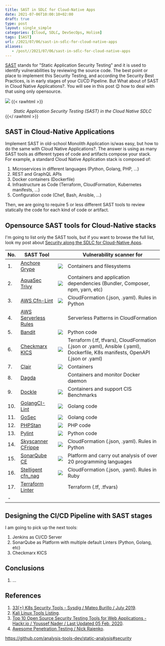 ```yaml
---
title: SAST in SDLC for Cloud-Native Apps
date: 2021-07-06T10:00:10+02:00
draft: true
type: post
layout: single_simple
categories: [Cloud, SDLC, DevSecOps, Holism]
tags: [SAST]
url: /2021/07/06/sast-in-sdlc-for-cloud-native-apps
aliases: 
   - /post//2021/07/06/sast-in-sdlc-for-cloud-native-apps
---
```


[SAST](https://en.wikipedia.org/wiki/Static_application_security_testing) stands for "Static Application Security Testing" and it is used to identify vulnerabilities by reviewing the source code. The best point or place to implement this Security Testing, and according the Security Best Practices, is in early stages of your CI/CD Pipeline. But What about of SAST in Cloud Native Applications?. You will see in this post 😉 how to deal with that using only opensource.

[![](/assets/blog20210706_sast/20210706-sast-in-the-cloud-native-sdlc.png)](/assets/blog20210706_sast/20210706-sast-in-the-cloud-native-sdlc.png)
{{< rawhtml >}}
<i><center>Static Application Security Testing (SAST) in the Cloud Native SDLC</center></i>
{{</ rawhtml >}}

## SAST in Cloud-Native Applications

Implement SAST in old-school Monolith Application is/was easy, but how to do the same with Cloud Native Applications?. The answer is using as many SAST tools as different types of code and artifacts compose your stack.   
For example, a standard Cloud Native Application stack is composed of:
1. Microservices in different languages (Python, Golang, PHP, ...)
2. REST and GraphQL APIs
3. Docker containers (Dockerfile)
4. Infrastructure as Code (Terraform, CloudFormation, Kubernetes manifests, ...)
5. Configuration code (Chef, Bash, Ansible, ...)

Then, we are going to require 5 or less different SAST tools to review statically the code for each kind of code or artifact.

<!--more--> 

## Opensource SAST tools for Cloud-Native stacks

I'm going to list only the SAST tools, but if you want to browse the full list, look my post about [Security along the SDLC for Cloud-Native Apps](/2020/02/10/security-along-the-container-based-sdlc/#oss-sec-list).

| No. | SAST Tool                                              |                      | Vulnerability scanner for   |
|---  |---                                                     |---                   |---                          |
| 1.  | [Anchore Grype](https://github.com/anchore/grype)      | ![](/assets/blog20210706_sast/sast-anchore-grype.png)         | Containers and filesystems            |
| 2.  | [AquaSec Trivy](https://github.com/aquasecurity/trivy) | ![](/assets/blog20210706_sast/sast-aquasec-trivy.png)         | Containers and application dependencies (Bundler, Composer, npm, yarn, etc) |
| 3.  | [AWS Cfn-Lint](https://github.com/aws-cloudformation/cfn-lint)      | ![](/assets/blog20210706_sast/sast-cfn-lint.png) | CloudFormation (.json, .yaml). Rules in Python |
| 4.  | [AWS Serverless Rules](https://github.com/awslabs/serverless-rules) | ![]()                                            | Serverless Patterns in CloudFormation |
| 5.  | [Bandit](https://github.com/PyCQA/bandit)                   | ![](/assets/blog20210706_sast/sast-bandit.png)        | Python code |
| 6.  | [Checkmarx KICS](https://github.com/Checkmarx/kics)         | ![](/assets/blog20210706_sast/sast-checkmarx-kics.png)| Terraform (.tf, tfvars), CloudFormation (.json or .yaml), Ansible (.yaml), Dockerfile, K8s manifests, OpenAPI (.json or .yaml) |
| 7.  | [Clair](https://github.com/quay/clair)                      | ![](/assets/blog20210706_sast/sast-clair.png)         | Containers                            |
| 8.  | [Dagda](https://github.com/eliasgranderubio/dagda)          | ![]()                                                 | Containers and monitor Docker daemon  |
| 9.  | [Dockle](https://github.com/goodwithtech/dockle)            | ![](/assets/blog20210706_sast/sast-dockle.png)        | Containers and support CIS Benchmarks |
| 10. | [GolangCI-Lint](https://github.com/golangci/golangci-lint)  | ![](/assets/blog20210706_sast/sast-golangci-lint.png) | Golang code |
| 11. | [GoSec](https://github.com/securego/gosec)                  | ![](/assets/blog20210706_sast/sast-gosec.png)         | Golang code |
| 12. | [PHPStan](https://github.com/phpstan/phpstan)               | ![](/assets/blog20210706_sast/sast-phpstan.png)       | PHP code    |
| 13. | [Pylint](https://www.pylint.org)                            | ![](/assets/blog20210706_sast/sast-pylint.png)        | Python code |
| 14. | [Skyscanner CFrippe](https://github.com/Skyscanner/cfrippe) | ![](/assets/blog20210706_sast/sast-skyscanner-cfrippe.png) | CloudFormation (.json, .yaml). Rules in Python |
| 15. | [SonarQube CE](https://www.sonarqube.org)                   | ![](/assets/blog20210706_sast/sast-sonarqube.png)     | Platform and carry out analysis of over 20 programming languages |
| 16. | [Stelligent cfn_nag](https://github.com/stelligent/cfn_nag) | ![](/assets/blog20210706_sast/sast-stelligent-cfn_nag.png) | CloudFormation (.json, .yaml). Rules in Ruby   |
| 17. | [Terraform Linter](https://github.com/terraform-linters/tflint)  | ![]()                                            | Terraform (.tf, .tfvars) |
| -   |                                                                  |                                                  |                          |

## Designing the CI/CD Pipeline with SAST stages

I am going to pick up the next tools:

1. Jenkins as CI/CD Server
2. SonarQube as Platform with multiple default Linters (Python, Golang, etc)
3. Checkmarx KICS







## Conclusions

 1. ...



## References

1. [33(+) K8s Security Tools - Sysdig / Mateo Burillo / July 2019](https://sysdig.com/blog/33-kubernetes-security-tools).
2. [Kali Linux Tools Listing](https://tools.kali.org/tools-listing).
3. [Top 10 Open Source Security Testing Tools for Web Applications - Hackr.io / Youssef Nader / Last Updated 05 Feb, 2020](https://hackr.io/blog/top-10-open-source-security-testing-tools-for-web-applications).
4. [Awesome Penetration Testing / Nick Raienko](https://github.com/enaqx/awesome-pentest).


https://github.com/analysis-tools-dev/static-analysis#security

